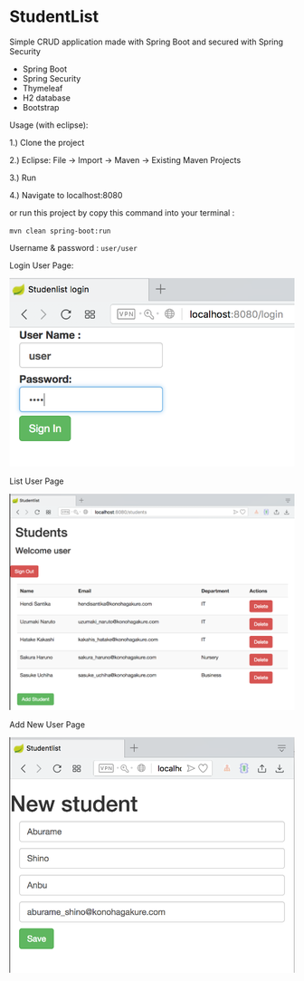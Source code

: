 # StudentList
Simple CRUD application made with Spring Boot and secured with Spring Security

- Spring Boot
- Spring Security
- Thymeleaf
- H2 database
- Bootstrap

Usage (with eclipse):

1.) Clone the project

2.) Eclipse: File -> Import -> Maven -> Existing Maven Projects

3.) Run

4.) Navigate to localhost:8080

or run this project by copy this command into your terminal :

`mvn clean spring-boot:run`

Username & password : `user/user`


Login User Page:

![Login User Page](img/login.png "Login User Page")

List User Page

![List Users Page](img/list.png "List User Page")

Add New User Page

![Add New User Page](img/add.png "Add New User Page")